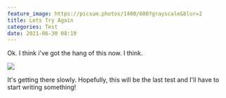 ```yaml
---
feature_image: https://picsum.photos/1400/600?grayscale&blur=2
title: Lets Try Again
categories: Test
date: 2021-06-30 08:19
---
```

Ok. I think i've got the hang of this now. I think.

![](https://res.cloudinary.com/paddysplace/image/upload/v1624693694/undraw_work_in_progress_uhmv_ulcbyg.svg)

It's getting there slowly. Hopefully, this will be the last test and I'll have to start writing something!